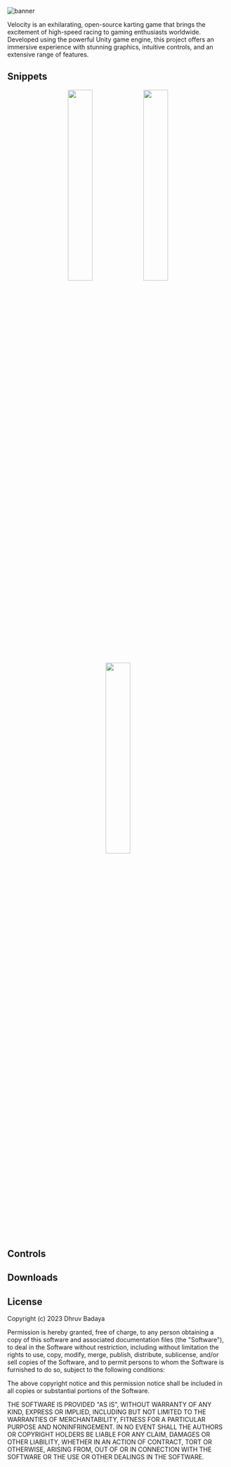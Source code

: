 ![banner](https://github.com/lightlessdays/Velocity/assets/97734029/c945ab40-c0d6-4c2f-8546-5e0dc7d1fd8f)

Velocity is an exhilarating, open-source karting game that brings the excitement of high-speed racing to gaming enthusiasts worldwide. Developed using the powerful Unity game engine, this project offers an immersive experience with stunning graphics, intuitive controls, and an extensive range of features.

## Snippets

<center><img src="https://github.com/lightlessdays/Velocity/assets/97734029/ff180749-8124-4a0f-b725-188a14d8b788" width=33.33%> <img src="https://github.com/lightlessdays/Velocity/assets/97734029/ff180749-8124-4a0f-b725-188a14d8b788" width=33.33%> <img src="https://github.com/lightlessdays/Velocity/assets/97734029/ff180749-8124-4a0f-b725-188a14d8b788" width=33.33%>
</center>

## Controls

## Downloads

## License

Copyright (c) 2023 Dhruv Badaya

Permission is hereby granted, free of charge, to any person obtaining a copy
of this software and associated documentation files (the "Software"), to deal
in the Software without restriction, including without limitation the rights
to use, copy, modify, merge, publish, distribute, sublicense, and/or sell
copies of the Software, and to permit persons to whom the Software is
furnished to do so, subject to the following conditions:

The above copyright notice and this permission notice shall be included in all
copies or substantial portions of the Software.

THE SOFTWARE IS PROVIDED "AS IS", WITHOUT WARRANTY OF ANY KIND, EXPRESS OR
IMPLIED, INCLUDING BUT NOT LIMITED TO THE WARRANTIES OF MERCHANTABILITY,
FITNESS FOR A PARTICULAR PURPOSE AND NONINFRINGEMENT. IN NO EVENT SHALL THE
AUTHORS OR COPYRIGHT HOLDERS BE LIABLE FOR ANY CLAIM, DAMAGES OR OTHER
LIABILITY, WHETHER IN AN ACTION OF CONTRACT, TORT OR OTHERWISE, ARISING FROM,
OUT OF OR IN CONNECTION WITH THE SOFTWARE OR THE USE OR OTHER DEALINGS IN THE
SOFTWARE.
